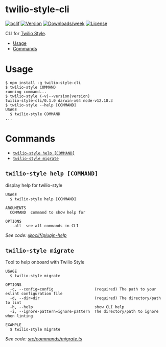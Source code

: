 twilio-style-cli
================

[![oclif](https://img.shields.io/badge/cli-oclif-brightgreen.svg)](https://oclif.io)
[![Version](https://img.shields.io/npm/v/twilio-style-cli.svg)](https://npmjs.org/package/twilio-style-cli)
[![Downloads/week](https://img.shields.io/npm/dw/twilio-style-cli.svg)](https://npmjs.org/package/twilio-style-cli)
[![License](https://img.shields.io/npm/l/twilio-style-cli.svg)](https://github.com/twilio-labs/twilio-style-cli/blob/master/package.json)

CLI for [Twilio Style](https://github.com/twilio-labs/twilio-style).

<!-- toc -->
* [Usage](#usage)
* [Commands](#commands)
<!-- tocstop -->
# Usage
<!-- usage -->
```sh-session
$ npm install -g twilio-style-cli
$ twilio-style COMMAND
running command...
$ twilio-style (-v|--version|version)
twilio-style-cli/0.1.0 darwin-x64 node-v12.18.3
$ twilio-style --help [COMMAND]
USAGE
  $ twilio-style COMMAND
...
```
<!-- usagestop -->
# Commands
<!-- commands -->
* [`twilio-style help [COMMAND]`](#twilio-style-help-command)
* [`twilio-style migrate`](#twilio-style-migrate)

## `twilio-style help [COMMAND]`

display help for twilio-style

```
USAGE
  $ twilio-style help [COMMAND]

ARGUMENTS
  COMMAND  command to show help for

OPTIONS
  --all  see all commands in CLI
```

_See code: [@oclif/plugin-help](https://github.com/oclif/plugin-help/blob/v3.2.2/src/commands/help.ts)_

## `twilio-style migrate`

Tool to help onboard with Twilio Style

```
USAGE
  $ twilio-style migrate

OPTIONS
  -c, --config=config                  (required) The path to your eslint configuration file
  -d, --dir=dir                        (required) The directory/path to lint
  -h, --help                           show CLI help
  -i, --ignore-pattern=ignore-pattern  The directory/path to ignore when linting

EXAMPLE
  $ twilio-style migrate
```

_See code: [src/commands/migrate.ts](https://github.com/twilio-labs/twilio-style-cli/blob/v0.1.0/src/commands/migrate.ts)_
<!-- commandsstop -->
